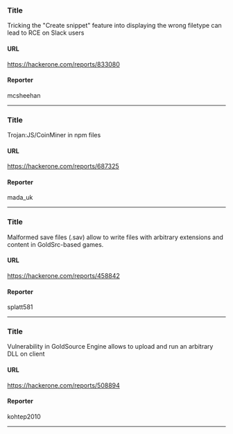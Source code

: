 ### Title
Tricking the "Create snippet" feature into displaying the wrong filetype can lead to RCE on Slack users
#### URL 
https://hackerone.com/reports/833080
#### Reporter 
mcsheehan

---


### Title
Trojan:JS/CoinMiner in npm files
#### URL 
https://hackerone.com/reports/687325
#### Reporter 
mada_uk

---


### Title
Malformed save files (.sav) allow to write files with arbitrary extensions and content in GoldSrc-based games.
#### URL 
https://hackerone.com/reports/458842
#### Reporter 
splatt581

---


### Title
Vulnerability in GoldSource Engine allows to upload and run an arbitrary DLL on client
#### URL 
https://hackerone.com/reports/508894
#### Reporter 
kohtep2010

---


